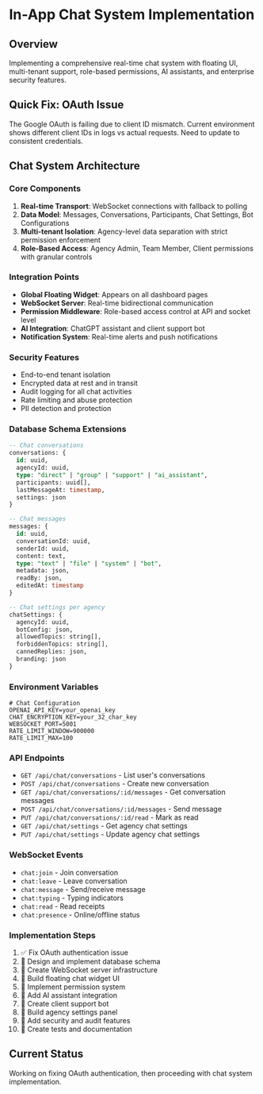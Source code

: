 # In-App Chat System Implementation

## Overview
Implementing a comprehensive real-time chat system with floating UI, multi-tenant support, role-based permissions, AI assistants, and enterprise security features.

## Quick Fix: OAuth Issue
The Google OAuth is failing due to client ID mismatch. Current environment shows different client IDs in logs vs actual requests. Need to update to consistent credentials.

## Chat System Architecture

### Core Components
1. **Real-time Transport**: WebSocket connections with fallback to polling
2. **Data Model**: Messages, Conversations, Participants, Chat Settings, Bot Configurations
3. **Multi-tenant Isolation**: Agency-level data separation with strict permission enforcement
4. **Role-Based Access**: Agency Admin, Team Member, Client permissions with granular controls

### Integration Points
- **Global Floating Widget**: Appears on all dashboard pages
- **WebSocket Server**: Real-time bidirectional communication
- **Permission Middleware**: Role-based access control at API and socket level
- **AI Integration**: ChatGPT assistant and client support bot
- **Notification System**: Real-time alerts and push notifications

### Security Features
- End-to-end tenant isolation
- Encrypted data at rest and in transit
- Audit logging for all chat activities
- Rate limiting and abuse protection
- PII detection and protection

### Database Schema Extensions
```sql
-- Chat conversations
conversations: {
  id: uuid,
  agencyId: uuid,
  type: "direct" | "group" | "support" | "ai_assistant",
  participants: uuid[],
  lastMessageAt: timestamp,
  settings: json
}

-- Chat messages
messages: {
  id: uuid,
  conversationId: uuid,
  senderId: uuid,
  content: text,
  type: "text" | "file" | "system" | "bot",
  metadata: json,
  readBy: json,
  editedAt: timestamp
}

-- Chat settings per agency
chatSettings: {
  agencyId: uuid,
  botConfig: json,
  allowedTopics: string[],
  forbiddenTopics: string[],
  cannedReplies: json,
  branding: json
}
```

### Environment Variables
```env
# Chat Configuration
OPENAI_API_KEY=your_openai_key
CHAT_ENCRYPTION_KEY=your_32_char_key
WEBSOCKET_PORT=5001
RATE_LIMIT_WINDOW=900000
RATE_LIMIT_MAX=100
```

### API Endpoints
- `GET /api/chat/conversations` - List user's conversations
- `POST /api/chat/conversations` - Create new conversation
- `GET /api/chat/conversations/:id/messages` - Get conversation messages
- `POST /api/chat/conversations/:id/messages` - Send message
- `PUT /api/chat/conversations/:id/read` - Mark as read
- `GET /api/chat/settings` - Get agency chat settings
- `PUT /api/chat/settings` - Update agency chat settings

### WebSocket Events
- `chat:join` - Join conversation
- `chat:leave` - Leave conversation
- `chat:message` - Send/receive message
- `chat:typing` - Typing indicators
- `chat:read` - Read receipts
- `chat:presence` - Online/offline status

### Implementation Steps
1. ✅ Fix OAuth authentication issue
2. 🔄 Design and implement database schema
3. 🔄 Create WebSocket server infrastructure
4. 🔄 Build floating chat widget UI
5. 🔄 Implement permission system
6. 🔄 Add AI assistant integration
7. 🔄 Create client support bot
8. 🔄 Build agency settings panel
9. 🔄 Add security and audit features
10. 🔄 Create tests and documentation

## Current Status
Working on fixing OAuth authentication, then proceeding with chat system implementation.